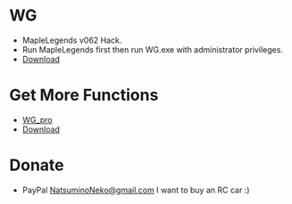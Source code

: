 # WG

* MapleLegends v062 Hack.
* Run MapleLegends first then run WG.exe with administrator privileges.
* [Download](https://github.com/natsuminoneko/wg/releases)

# Get More Functions

* [WG_pro](https://github.com/natsuminoneko/wg_pro)
* [Download](https://github.com/natsuminoneko/wg_pro/releases)

# Donate

* PayPal NatsuminoNeko@gmail.com I want to buy an RC car :)
